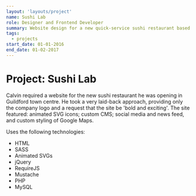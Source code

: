 ```yaml
---
layout: 'layouts/project'
name: Sushi Lab
role: Designer and Frontend Developer
summary: Website design for a new quick-service sushi restaurant based in Guildford.
tags:
  - projects
start_date: 01-01-2016
end_date: 01-02-2017
---
```


# Project: Sushi Lab

Calvin required a website for the new sushi restaurant he was opening in Guildford town centre. He took a very laid-back approach, providing only the company logo and a request that the site be 'bold and exciting'. The site featured: animated SVG icons; custom CMS; social media and news feed, and custom styling of Google Maps.

Uses the following technologies:

- HTML
- SASS
- Animated SVGs
- jQuery
- RequireJS
- Mustache
- PHP
- MySQL
